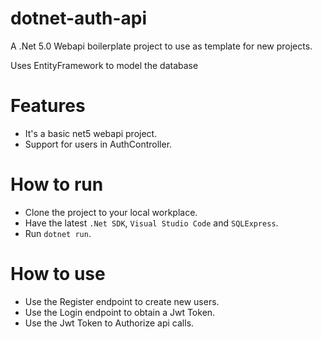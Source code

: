 # dotnet-auth-api

A .Net 5.0 Webapi boilerplate project to use as template for new projects.

Uses EntityFramework to model the database

# Features

* It's a basic net5 webapi project.
* Support for users in AuthController.

# How to run

* Clone the project to your local workplace.
* Have the latest `.Net SDK`, `Visual Studio Code` and `SQLExpress`.
* Run `dotnet run`.

# How to use

* Use the Register endpoint to create new users.
* Use the Login endpoint to obtain a Jwt Token.
* Use the Jwt Token to Authorize api calls.